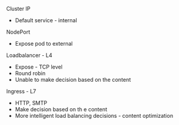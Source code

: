 Cluster IP

- Default service - internal

NodePort

- Expose pod to external

Loadbalancer - L4

- Expose - TCP level
- Round robin
- Unable to make decision based on the content

Ingress - L7

- HTTP, SMTP
- Make decision based on th e content
- More intelligent load balancing decisions - content optimization
